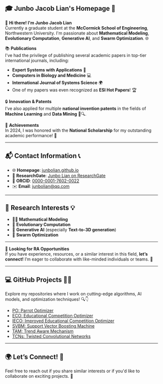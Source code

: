 
## 🎓 Junbo Jacob Lian's Homepage 🌟

👋 **Hi there! I'm Junbo Jacob Lian**  
Currently a graduate student at the **McCormick School of Engineering**, Northwestern University. I'm passionate about **Mathematical Modeling**, **Evolutionary Computation**, **Generative AI**, and **Swarm Optimization**. 🌐

📚 **Publications**  
I've had the privilege of publishing several academic papers in top-tier international journals, including:

- **Expert Systems with Applications** 📘  
- **Computers in Biology and Medicine** 💻  
- **International Journal of Systems Science** 🌍  
- One of my papers was even recognized as **ESI Hot Papers**! 🏆

🔒 **Innovation & Patents**  
I’ve also applied for multiple **national invention patents** in the fields of **Machine Learning** and **Data Mining** 🧠🔍.

🏅 **Achievements**  
In 2024, I was honored with the **National Scholarship** for my outstanding academic performance! 🎉

---

## 📬 Contact Information 📞

- 🌐 **Homepage**: [junbolian.github.io](https://junbolian.github.io/)  
- 📄 **ResearchGate**: [Junbo Lian on ResearchGate](https://www.researchgate.net/profile/Junbo-Lian-2)  
- 🔗 **ORCID**: [0000-0001-7602-0022](https://orcid.org/0000-0001-7602-0022)  
- ✉️ **Email**: [junbolian@qq.com](mailto:junbolian@qq.com)

---

## 🔬 **Research Interests** 💡

- 🧑‍🏫 **Mathematical Modeling**  
- 🤖 **Evolutionary Computation**  
- 🎨 **Generative AI** (especially **Text-to-3D generation**)  
- 🐝 **Swarm Optimization**  

---

🤝 **Looking for RA Opportunities**  
If you have experience, resources, or a similar interest in this field, **let’s connect!** I’m eager to collaborate with like-minded individuals or teams. 🙌

---

## 💻 **GitHub Projects** 👨‍💻

Explore my repositories where I work on cutting-edge algorithms, AI models, and optimization techniques! 🔍👇

- [PO: Parrot Optimizer](https://github.com/JunboLian/PO)
- [ECO: Educational Competition Optimizer](https://github.com/JunboLian/ECO)
- [IECO: Improved Educational Competition Optimizer](https://github.com/JunboLian/IECO)
- [SVBM: Support Vector Boosting Machine](https://github.com/JunboLian/SVBM)
- [TAM: Trend Aware Mechanism](https://github.com/JunboLian/Trend-Aware-Mechanism)
- [TCNs: Twisted Convolutional Networks](https://github.com/JunboLian/Twisted-Convolutional-Networks)

---

## 🌍 **Let’s Connect!** 🌟  
Feel free to reach out if you share similar interests or if you'd like to collaborate on exciting projects. 🚀
